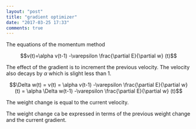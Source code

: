 ```yaml
---
layout: "post"
title: "gradient optimizer"
date: "2017-03-25 17:33"
comments: true
---
```


The equations of the momentum method

$$v(t)=\alpha v(t-1) -\varepsilon \frac{\partial E}{\partial w} (t)$$

The effect of the gradient is to increment the previous velocity. The velocity also decays by $\alpha$ which is slight less than 1.

$$\Delta w(t) = v(t)  = \alpha v(t-1) -\varepsilon \frac{\partial E}{\partial w} (t) = \alpha \Delta w(t-1) -\varepsilon \frac{\partial E}{\partial w} (t)$$

The weight change is equal to the current velocity.

The weight change ca be expressed in terms of the previous weight change and the current gradient.
